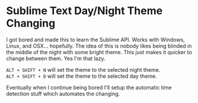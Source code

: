 Sublime Text Day/Night Theme Changing
=======================

I got bored and made this to learn the Sublime API. Works with Windows, Linux, and OSX... hopefully. The idea of this is nobody likes being blinded in the middle of the night with some bright theme. This just makes it quicker to change between them. Yes I'm that lazy.

`ALT + SHIFT + N` will set the theme to the selected night theme.  
`ALT + SHIFT + D` will set the theme to the selected day theme.

Eventually when I continue being bored I'll setup the automatic time detection stuff which automates the changing. 
